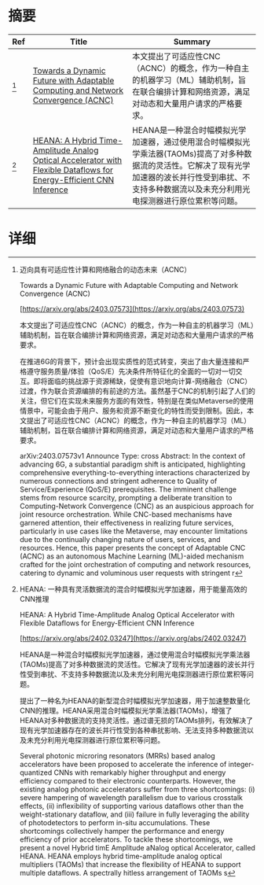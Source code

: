 # 摘要

| Ref | Title | Summary |
| --- | --- | --- |
| [^1] | [Towards a Dynamic Future with Adaptable Computing and Network Convergence (ACNC)](https://arxiv.org/abs/2403.07573) | 本文提出了可适应性CNC（ACNC）的概念，作为一种自主的机器学习（ML）辅助机制，旨在联合编排计算和网络资源，满足对动态和大量用户请求的严格要求。 |
| [^2] | [HEANA: A Hybrid Time-Amplitude Analog Optical Accelerator with Flexible Dataflows for Energy-Efficient CNN Inference](https://arxiv.org/abs/2402.03247) | HEANA是一种混合时幅模拟光学加速器，通过使用混合时幅模拟光学乘法器(TAOMs)提高了对多种数据流的灵活性。它解决了现有光学加速器的波长并行性受到串扰、不支持多种数据流以及未充分利用光电探测器进行原位累积等问题。 |

# 详细

[^1]: 迈向具有可适应性计算和网络融合的动态未来（ACNC）

    Towards a Dynamic Future with Adaptable Computing and Network Convergence (ACNC)

    [https://arxiv.org/abs/2403.07573](https://arxiv.org/abs/2403.07573)

    本文提出了可适应性CNC（ACNC）的概念，作为一种自主的机器学习（ML）辅助机制，旨在联合编排计算和网络资源，满足对动态和大量用户请求的严格要求。

    

    在推进6G的背景下，预计会出现实质性的范式转变，突出了由大量连接和严格遵守服务质量/体验（QoS/E）先决条件所特征化的全面的一切对一切交互。即将面临的挑战源于资源稀缺，促使有意识地向计算-网络融合（CNC）过渡，作为联合资源编排的有前途的方法。虽然基于CNC的机制引起了人们的关注，但它们在实现未来服务方面的有效性，特别是在类似Metaverse的使用情景中，可能会由于用户、服务和资源不断变化的特性而受到限制。因此，本文提出了可适应性CNC（ACNC）的概念，作为一种自主的机器学习（ML）辅助机制，旨在联合编排计算和网络资源，满足对动态和大量用户请求的严格要求。

    arXiv:2403.07573v1 Announce Type: cross  Abstract: In the context of advancing 6G, a substantial paradigm shift is anticipated, highlighting comprehensive everything-to-everything interactions characterized by numerous connections and stringent adherence to Quality of Service/Experience (QoS/E) prerequisites. The imminent challenge stems from resource scarcity, prompting a deliberate transition to Computing-Network Convergence (CNC) as an auspicious approach for joint resource orchestration. While CNC-based mechanisms have garnered attention, their effectiveness in realizing future services, particularly in use cases like the Metaverse, may encounter limitations due to the continually changing nature of users, services, and resources. Hence, this paper presents the concept of Adaptable CNC (ACNC) as an autonomous Machine Learning (ML)-aided mechanism crafted for the joint orchestration of computing and network resources, catering to dynamic and voluminous user requests with stringent r
    
[^2]: HEANA: 一种具有灵活数据流的混合时幅模拟光学加速器，用于能量高效的CNN推理

    HEANA: A Hybrid Time-Amplitude Analog Optical Accelerator with Flexible Dataflows for Energy-Efficient CNN Inference

    [https://arxiv.org/abs/2402.03247](https://arxiv.org/abs/2402.03247)

    HEANA是一种混合时幅模拟光学加速器，通过使用混合时幅模拟光学乘法器(TAOMs)提高了对多种数据流的灵活性。它解决了现有光学加速器的波长并行性受到串扰、不支持多种数据流以及未充分利用光电探测器进行原位累积等问题。

    

    提出了一种名为HEANA的新型混合时幅模拟光学加速器，用于加速整数量化CNN的推理。HEANA采用混合时幅模拟光学乘法器(TAOMs)，增强了HEANA对多种数据流的支持灵活性。通过谱无损的TAOMs排列，有效解决了现有光学加速器存在的波长并行性受到各种串扰影响、无法支持多种数据流以及未充分利用光电探测器进行原位累积等问题。

    Several photonic microring resonators (MRRs) based analog accelerators have been proposed to accelerate the inference of integer-quantized CNNs with remarkably higher throughput and energy efficiency compared to their electronic counterparts. However, the existing analog photonic accelerators suffer from three shortcomings: (i) severe hampering of wavelength parallelism due to various crosstalk effects, (ii) inflexibility of supporting various dataflows other than the weight-stationary dataflow, and (iii) failure in fully leveraging the ability of photodetectors to perform in-situ accumulations. These shortcomings collectively hamper the performance and energy efficiency of prior accelerators. To tackle these shortcomings, we present a novel Hybrid timE Amplitude aNalog optical Accelerator, called HEANA. HEANA employs hybrid time-amplitude analog optical multipliers (TAOMs) that increase the flexibility of HEANA to support multiple dataflows. A spectrally hitless arrangement of TAOMs s
    

